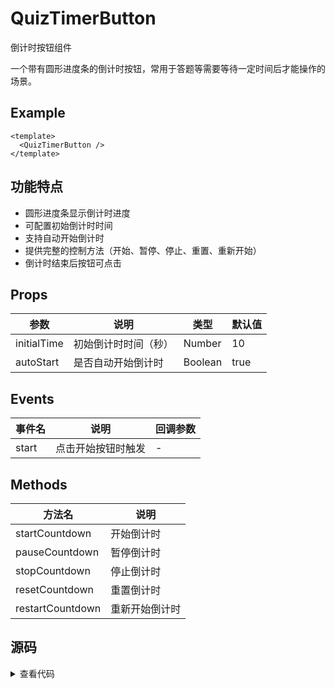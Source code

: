 # QuizTimerButton

倒计时按钮组件

一个带有圆形进度条的倒计时按钮，常用于答题等需要等待一定时间后才能操作的场景。

## Example

<Wrap>
  <QuizTimerButton />
</Wrap>

```vue
<template>
  <QuizTimerButton />
</template>
```
## 功能特点

- 圆形进度条显示倒计时进度
- 可配置初始倒计时时间
- 支持自动开始倒计时
- 提供完整的控制方法（开始、暂停、停止、重置、重新开始）
- 倒计时结束后按钮可点击

## Props

| 参数 | 说明 | 类型 | 默认值 |
|------|------|------|--------|
| initialTime | 初始倒计时时间（秒） | Number | 10 |
| autoStart | 是否自动开始倒计时 | Boolean | true |

## Events

| 事件名 | 说明 | 回调参数 |
|------|------|------|
| start | 点击开始按钮时触发 | - |

## Methods

| 方法名 | 说明 |
|------|------|
| startCountdown | 开始倒计时 |
| pauseCountdown | 暂停倒计时 |
| stopCountdown | 停止倒计时 |
| resetCountdown | 重置倒计时 |
| restartCountdown | 重新开始倒计时 |

## 源码
<details>
  <summary>查看代码</summary>

```vue
<template>
  <div class="countdown-container">
    <div class="countdown-content">
      <div class="progress-wrapper">
        <circle-progress
          :percent="progressPercent"
          :size="42"
          :border-width="4"
          :border-bg-width="4"
          :show-percent="false"
          border-color="#1890ff"
          border-bg-color="#f0f0f0"
        >
        </circle-progress>
        <div class="countdown-inner">
          <span class="countdown-number">{{ countdown }}</span>
        </div>
      </div>
      <span class="countdown-unit">秒后可答题</span>
      <button
        class="start-button"
        :disabled="countdown > 0"
        @click="handleStart"
      >
        开始答题
      </button>
    </div>
  </div>
</template>

<script setup lang="ts">
import { ref, onMounted, onUnmounted, computed } from 'vue'
import CircleProgress from 'vue3-circle-progress'

const props = defineProps({
  initialTime: {
    type: Number,
    default: 10,
  },
  autoStart: {
    type: Boolean,
    default: true,
  },
})

// ... 其余代码省略
</script>

<style scoped>
.countdown-container {
  position: relative;
  width: 100%;
  min-width: 300px;
  background: url('../assets/wave-bg.png') no-repeat center center;
  background-size: cover;
  border-radius: 8px;
}

// ... 其余样式省略
</style>
```

</details>